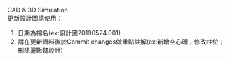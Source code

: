 CAD & 3D Simulation<br/>
更新設計圖請使用： 
1. 日期為檔名(ex:設計圖20190524.001) 
2. 請在更新資料後於Commit changes做重點註解(ex:新增空心磚；修改柱位；刪除盪鞦韆設計) 
